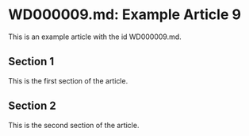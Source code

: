 # WD000009.md: Example Article 9

This is an example article with the id WD000009.md.
## Section 1

This is the first section of the article.
## Section 2

This is the second section of the article.

